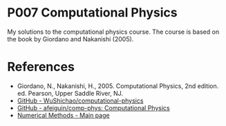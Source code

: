 # P007 Computational Physics
My solutions to the computational physics course. The course is based on the book by Giordano and Nakanishi (2005).


# References

- Giordano, N., Nakanishi, H., 2005. Computational Physics, 2nd edition. ed. Pearson, Upper Saddle River, NJ.
- [GitHub - WuShichao/computational-physics](https://github.com/WuShichao/computational-physics)
- [GitHub - afeiguin/comp-phys: Computational Physics](https://github.com/afeiguin/comp-phys)
- [Numerical Methods - Main page](https://www.ippp.dur.ac.uk/~krauss/Lectures/NumericalMethods/index.html)